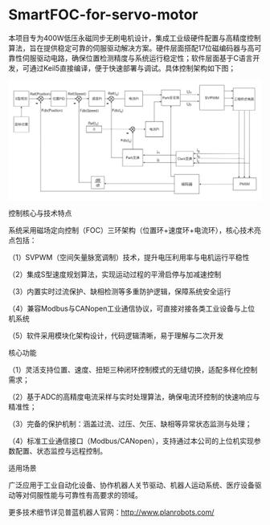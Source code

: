 # SmartFOC-for-servo-motor
本项目专为400W低压永磁同步无刷电机设计，集成工业级硬件配置与高精度控制算法，旨在提供稳定可靠的伺服驱动解决方案。硬件层面搭配17位磁编码器与高可靠性伺服驱动电路，确保位置检测精度与系统运行稳定性；软件层面基于C语言开发，可通过Keil5直接编译，便于快速部署与调试。具体控制架构如下图；
	

<img src="ASSET\控制框架.png" alt="system" style="display: block; margin: 5px auto;zoom:85%" />


控制核心与技术特点

系统采用磁场定向控制（FOC）三环架构（位置环+速度环+电流环），核心技术亮点包括：

（1）SVPWM（空间矢量脉宽调制）技术，提升电压利用率与电机运行平稳性

（2）集成S型速度规划算法，实现运动过程的平滑启停与加减速控制

（3）内置实时过流保护、缺相检测等多重防护逻辑，保障系统安全运行

（4）兼容Modbus与CANopen工业通信协议，可直接对接各类工业设备与上位机系统

（5）软件采用模块化架构设计，代码逻辑清晰，易于理解与二次开发

核心功能

（1）灵活支持位置、速度、扭矩三种闭环控制模式的无缝切换，适配多样化控制需求；

（2）基于ADC的高精度电流采样与实时处理算法，确保电流环控制的快速响应与精准性；

（3）完备的保护机制：涵盖过流、过压、欠压、缺相等异常状态监测与处理；

（4）标准工业通信接口（Modbus/CANopen），支持通过本公司的上位机实现参数配置、状态监控与远程控制。

适用场景

广泛应用于工业自动化设备、协作机器人关节驱动、机器人运动系统、医疗设备驱动等对伺服性能与可靠性有高要求的领域。

更多技术细节详见普蓝机器人官网：http://www.planrobots.com/